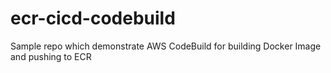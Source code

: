 # ecr-cicd-codebuild
Sample repo which demonstrate AWS CodeBuild for building Docker Image and pushing to ECR
